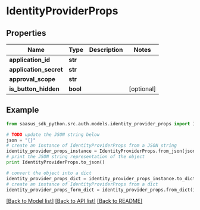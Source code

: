 # IdentityProviderProps


## Properties

Name | Type | Description | Notes
------------ | ------------- | ------------- | -------------
**application_id** | **str** |  | 
**application_secret** | **str** |  | 
**approval_scope** | **str** |  | 
**is_button_hidden** | **bool** |  | [optional] 

## Example

```python
from saasus_sdk_python.src.auth.models.identity_provider_props import IdentityProviderProps

# TODO update the JSON string below
json = "{}"
# create an instance of IdentityProviderProps from a JSON string
identity_provider_props_instance = IdentityProviderProps.from_json(json)
# print the JSON string representation of the object
print IdentityProviderProps.to_json()

# convert the object into a dict
identity_provider_props_dict = identity_provider_props_instance.to_dict()
# create an instance of IdentityProviderProps from a dict
identity_provider_props_form_dict = identity_provider_props.from_dict(identity_provider_props_dict)
```
[[Back to Model list]](../README.md#documentation-for-models) [[Back to API list]](../README.md#documentation-for-api-endpoints) [[Back to README]](../README.md)


